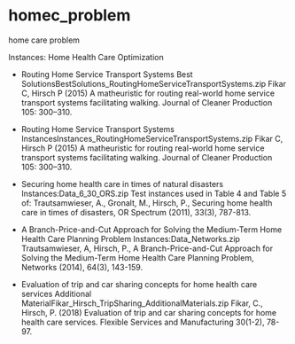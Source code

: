 # homec_problem
home care problem


Instances: Home Health Care Optimization

- Routing Home Service Transport Systems 
Best SolutionsBestSolutions_RoutingHomeServiceTransportSystems.zip
Fikar C, Hirsch P (2015) A matheuristic for routing real-world home service transport systems facilitating walking. Journal of Cleaner Production 105: 300–310.

- Routing Home Service Transport Systems
InstancesInstances_RoutingHomeServiceTransportSystems.zip
Fikar C, Hirsch P (2015) A matheuristic for routing real-world home service transport systems facilitating walking. Journal of Cleaner Production 105: 300–310.

- Securing home health care in times of natural disasters
Instances:Data_6_30_ORS.zip
Test instances used in Table 4 and Table 5 of: 
Trautsamwieser, A., Gronalt, M., Hirsch, P., Securing home health care in times of disasters, OR Spectrum (2011), 33(3), 787-813.

- A Branch-Price-and-Cut Approach for Solving the Medium-Term Home Health Care Planning Problem 
Instances:Data_Networks.zip
Trautsamwieser, A, Hirsch, P., A Branch-Price-and-Cut Approach for Solving the Medium-Term Home Health Care Planning Problem, Networks (2014), 64(3), 143-159.

- Evaluation of trip and car sharing concepts for home health care services 
Additional MaterialFikar_Hirsch_TripSharing_AdditionalMaterials.zip
Fikar, C., Hirsch, P. (2018) Evaluation of trip and car sharing concepts for home health care services. Flexible Services and Manufacturing 30(1-2), 78-97.

